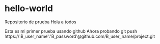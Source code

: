 # hello-world
Repositorio de prueba
Hola a todos

Esta es mi primer prueba usando github
Ahora probando git push https://'B_user_name':'B_password'@github.com/B_user_name/project.git
